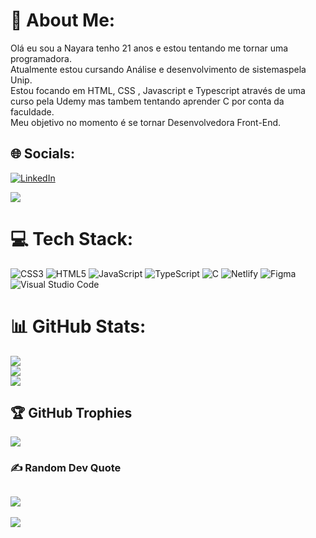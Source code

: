 # 💫 About Me:
Olá eu sou a Nayara tenho 21 anos e estou tentando me tornar uma programadora.
<br>Atualmente estou cursando Análise e desenvolvimento de sistemaspela Unip.
<br>Estou focando em HTML, CSS , Javascript e Typescript através de uma curso pela Udemy mas tambem tentando aprender C por conta da faculdade.
<br>Meu objetivo no momento é se tornar Desenvolvedora Front-End.<br>


## 🌐 Socials:
[![LinkedIn](https://img.shields.io/badge/linkedin-%230077B5.svg?style=for-the-badge&logo=linkedin&logoColor=white)](https://linkedin.com/in/https://www.linkedin.com/in/nayara-freitas-teles/) 
<div>
<a href = "mailto:nayarateles1@gmail.com"><img src="https://img.shields.io/badge/Gmail-D14836?style=for-the-badge&logo=gmail&logoColor=white" target="_blank"></a>
</div>

# 💻 Tech Stack:
![CSS3](https://img.shields.io/badge/css3-%231572B6.svg?style=for-the-badge&logo=css3&logoColor=white) ![HTML5](https://img.shields.io/badge/html5-%23E34F26.svg?style=for-the-badge&logo=html5&logoColor=white) ![JavaScript](https://img.shields.io/badge/javascript-%23323330.svg?style=for-the-badge&logo=javascript&logoColor=%23F7DF1E) ![TypeScript](https://img.shields.io/badge/typescript-%23007ACC.svg?style=for-the-badge&logo=typescript&logoColor=white) ![C](https://img.shields.io/badge/c-%2300599C.svg?style=for-the-badge&logo=c&logoColor=white) ![Netlify](https://img.shields.io/badge/netlify-%23000000.svg?style=for-the-badge&logo=netlify&logoColor=#00C7B7) 	![Figma](https://img.shields.io/badge/figma-%23F24E1E.svg?style=for-the-badge&logo=figma&logoColor=white)![Visual Studio Code](https://img.shields.io/badge/Visual%20Studio%20Code-0078d7.svg?style=for-the-badge&logo=visual-studio-code&logoColor=white)

# 📊 GitHub Stats:
![](https://github-readme-stats.vercel.app/api?username=NayaraFreitas&theme=monokai&hide_border=true&include_all_commits=false&count_private=false)<br/>
![](https://github-readme-streak-stats.herokuapp.com/?user=NayaraFreitas&theme=monokai&hide_border=true)<br/>
![](https://github-readme-stats.vercel.app/api/top-langs/?username=NayaraFreitas&theme=monokai&hide_border=true&include_all_commits=false&count_private=false&layout=compact)


## 🏆 GitHub Trophies
![](https://github-profile-trophy.vercel.app/?username=NayaraFreitas&theme=monokai&no-frame=true&no-bg=false&margin-w=4)

### ✍️ Random Dev Quote
![](https://quotes-github-readme.vercel.app/api?type=vetical&theme=tokyonight)
---
[![](https://visitcount.itsvg.in/api?id=NayaraFreitas&icon=0&color=4)](https://visitcount.itsvg.in)

